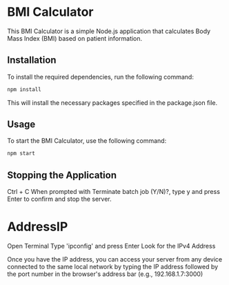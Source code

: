 # BMI Calculator

This BMI Calculator is a simple Node.js application that calculates Body Mass Index (BMI) based on patient information.

## Installation

To install the required dependencies, run the following command:

```bash
npm install
```
This will install the necessary packages specified in the package.json file.

## Usage
To start the BMI Calculator, use the following command:
```bash
npm start
```

## Stopping the Application

Ctrl + C 
When prompted with Terminate batch job (Y/N)?, type y and press Enter to confirm and stop the server.


# AddressIP
Open Terminal 
Type 'ipconfig' and press Enter
Look for the IPv4 Address

Once you have the IP address, you can access your server from any device connected to 
the same local network by typing the IP address followed by the port number in the 
browser's address bar (e.g., 192.168.1.7:3000)

